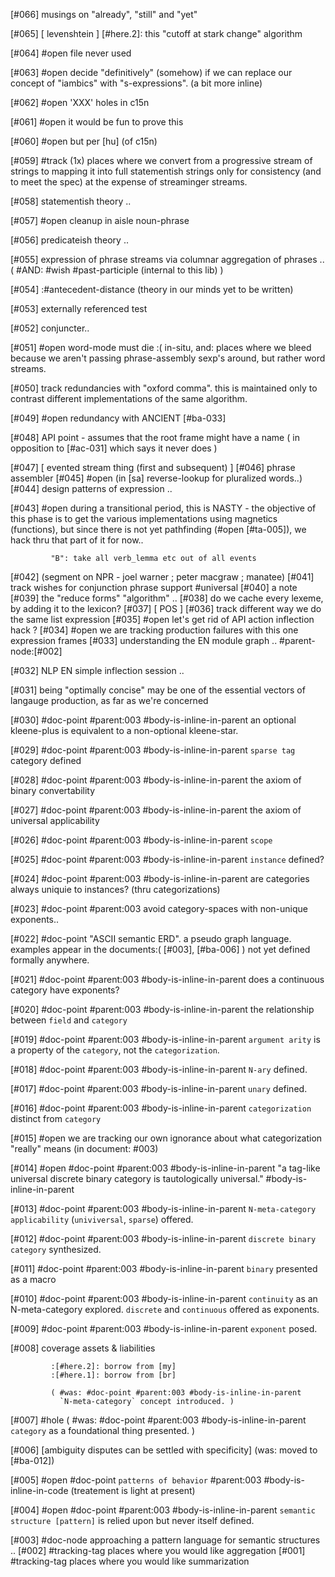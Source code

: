 [#066]       musings on "already", "still" and "yet"

[#065]       [ levenshtein ]
             [#here.2]: this "cutoff at stark change" algorithm

[#064] #open file never used

[#063] #open decide "definitively" (somehow) if we can replace our concept
             of "iambics" with "s-expressions". (a bit more inline)

[#062] #open 'XXX' holes in c15n

[#061] #open it would be fun to prove this

[#060] #open but per [hu]  (of c15n)

[#059]       #track (1x) places where we convert from a progressive stream
             of strings to mapping it into full statementish strings
             only for consistency (and to meet the spec) at the expense
             of streaminger streams.

[#058]       statementish theory ..

[#057] #open cleanup in aisle noun-phrase

[#056]       predicateish theory ..

[#055]       expression of phrase streams via columnar aggregation of phrases ..
             ( #AND: #wish #past-participle (internal to this lib) )

[#054]       :#antecedent-distance  (theory in our minds yet to be written)

[#053]       externally referenced test

[#052]       conjuncter..

[#051] #open word-mode must die :( in-situ, and: places where we bleed
             because we aren't passing phrase-assembly sexp's around, but
             rather word streams.

[#050]       track redundancies with "oxford comma". this is maintained
             only to contrast different implementations of the same algorithm.

[#049] #open redundancy with ANCIENT [#ba-033]

[#048]       API point - assumes that the root frame might have a name
             ( in opposition to [#ac-031] which says it never does )

[#047]       [ evented stream thing (first and subsequent) ]
[#046]       phrase assembler
[#045] #open (in [sa] reverse-lookup for pluralized words..)
[#044]       design patterns of expression ..

[#043] #open during a transitional period, this is NASTY - the objective
             of this phase is to get the various implementations using
             magnetics (functions), but since there is not yet pathfinding
             (#open [#ta-005]), we hack thru that part of it for now..

             "B": take all verb_lemma etc out of all events

[#042]       (segment on NPR - joel warner ; peter macgraw ; manatee)
[#041]       track wishes for conjunction phrase support #universal
[#040]       a note
[#039]       the "reduce forms" "algorithm" ..
[#038]       do we cache every lexeme, by adding it to the lexicon?
[#037]       [ POS ]
[#036]       track different way we do the same list expression
[#035] #open let's get rid of API action inflection hack ?
[#034] #open we are tracking production failures with this one
             expression frames
[#033]       understanding the EN module graph .. #parent-node:[#002]

[#032]       NLP EN simple inflection session ..

[#031]       being "optimally concise" may be one of the essential
             vectors of langauge production, as far as we're concerned

[#030]       #doc-point #parent:003 #body-is-inline-in-parent an optional
             kleene-plus is equivalent to a non-optional kleene-star.

[#029]       #doc-point #parent:003 #body-is-inline-in-parent
               `sparse tag` category defined

[#028]       #doc-point #parent:003 #body-is-inline-in-parent
               the axiom of binary convertability

[#027]       #doc-point #parent:003 #body-is-inline-in-parent
               the axiom of universal applicability

[#026]       #doc-point #parent:003 #body-is-inline-in-parent
               `scope`

[#025]       #doc-point #parent:003 #body-is-inline-in-parent
               `instance` defined?

[#024]       #doc-point #parent:003 #body-is-inline-in-parent
               are categories always uniquie to instances?
               (thru categorizations)

[#023]       #doc-point #parent:003
               avoid category-spaces with non-unique exponents..

[#022]       #doc-point "ASCII semantic ERD". a pseudo graph language.
               examples appear in the documents:( [#003], [#ba-006] )
               not yet defined formally anywhere.

[#021]       #doc-point #parent:003 #body-is-inline-in-parent
               does a continuous category have exponents?

[#020]       #doc-point #parent:003 #body-is-inline-in-parent
               the relationship between `field` and `category`

[#019]       #doc-point #parent:003 #body-is-inline-in-parent
               `argument arity` is a property of the `category`, not the
               `categorization`.

[#018]       #doc-point #parent:003 #body-is-inline-in-parent
               `N-ary` defined.

[#017]       #doc-point #parent:003 #body-is-inline-in-parent
               `unary` defined.

[#016]       #doc-point #parent:003 #body-is-inline-in-parent
               `categorization` distinct from `category`

[#015] #open we are tracking our own ignorance about what categorization
             "really" means (in document: #003)

[#014] #open #doc-point #parent:003 #body-is-inline-in-parent
               "a tag-like universal discrete binary category is
               tautologically universal."
               #body-is-inline-in-parent

[#013]       #doc-point #parent:003 #body-is-inline-in-parent
              `N-meta-category` `applicability` (`univiversal`, `sparse`)
              offered.

[#012]       #doc-point #parent:003 #body-is-inline-in-parent
               `discrete binary category` synthesized.

[#011]       #doc-point #parent:003 #body-is-inline-in-parent
               `binary` presented as a macro

[#010]       #doc-point #parent:003 #body-is-inline-in-parent
               `continuity` as an N-meta-category explored.
               `discrete` and `continuous` offered as exponents.

[#009]       #doc-point #parent:003 #body-is-inline-in-parent
               `exponent` posed.

[#008]       coverage assets & liabilities

             :[#here.2]: borrow from [my]
             :[#here.1]: borrow from [br]

             ( #was: #doc-point #parent:003 #body-is-inline-in-parent
               `N-meta-category` concept introduced. )

[#007] #hole
             ( #was: #doc-point #parent:003 #body-is-inline-in-parent
               `category` as a foundational thing presented. )

[#006]       [ambiguity disputes can be settled with specificity]
             (was: moved to [#ba-012])

[#005] #open #doc-point `patterns of behavior` #parent:003
               #body-is-inline-in-code (treatement is light at present)

[#004] #open #doc-point #parent:003 #body-is-inline-in-parent
               `semantic structure [pattern]` is relied upon but never
               itself defined.

[#003]       #doc-node
               approaching a pattern language for semantic structures ..
[#002]       #tracking-tag places where you would like aggregation
[#001]       #tracking-tag places where you would like summarization
